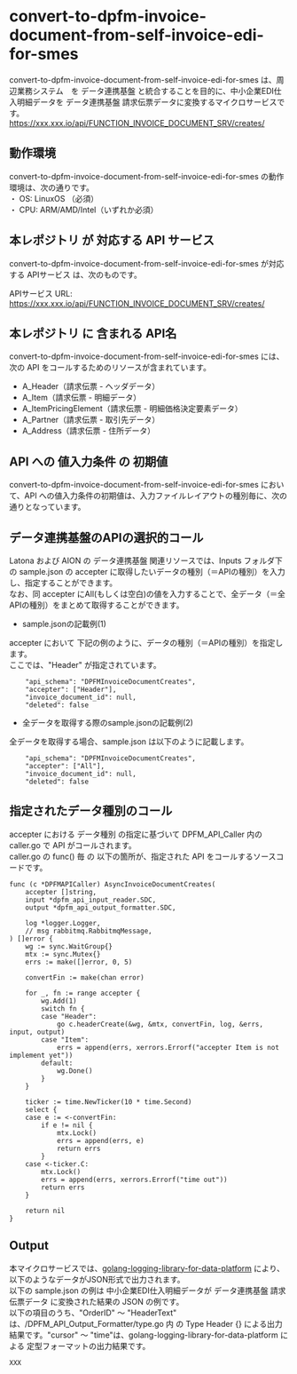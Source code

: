 # convert-to-dpfm-invoice-document-from-self-invoice-edi-for-smes

convert-to-dpfm-invoice-document-from-self-invoice-edi-for-smes は、周辺業務システム　を データ連携基盤 と統合することを目的に、中小企業EDI仕入明細データを データ連携基盤 請求伝票データに変換するマイクロサービスです。  
https://xxx.xxx.io/api/FUNCTION_INVOICE_DOCUMENT_SRV/creates/

## 動作環境

convert-to-dpfm-invoice-document-from-self-invoice-edi-for-smes の動作環境は、次の通りです。  
・ OS: LinuxOS （必須）  
・ CPU: ARM/AMD/Intel（いずれか必須）  


## 本レポジトリ が 対応する API サービス
convert-to-dpfm-invoice-document-from-self-invoice-edi-for-smes が対応する APIサービス は、次のものです。

APIサービス URL: https://xxx.xxx.io/api/FUNCTION_INVOICE_DOCUMENT_SRV/creates/

## 本レポジトリ に 含まれる API名
convert-to-dpfm-invoice-document-from-self-invoice-edi-for-smes には、次の API をコールするためのリソースが含まれています。  

* A_Header（請求伝票 - ヘッダデータ）
* A_Item（請求伝票 - 明細データ）
* A_ItemPricingElement（請求伝票 - 明細価格決定要素データ）
* A_Partner（請求伝票 - 取引先データ）
* A_Address（請求伝票 - 住所データ）

## API への 値入力条件 の 初期値
convert-to-dpfm-invoice-document-from-self-invoice-edi-for-smes において、API への値入力条件の初期値は、入力ファイルレイアウトの種別毎に、次の通りとなっています。  

## データ連携基盤のAPIの選択的コール

Latona および AION の データ連携基盤 関連リソースでは、Inputs フォルダ下の sample.json の accepter に取得したいデータの種別（＝APIの種別）を入力し、指定することができます。  
なお、同 accepter にAll(もしくは空白)の値を入力することで、全データ（＝全APIの種別）をまとめて取得することができます。  

* sample.jsonの記載例(1)  

accepter において 下記の例のように、データの種別（＝APIの種別）を指定します。  
ここでは、"Header" が指定されています。    
  
```
	"api_schema": "DPFMInvoiceDocumentCreates",
	"accepter": ["Header"],
	"invoice_document_id": null,
	"deleted": false
```
  
* 全データを取得する際のsample.jsonの記載例(2)  

全データを取得する場合、sample.json は以下のように記載します。  

```
	"api_schema": "DPFMInvoiceDocumentCreates",
	"accepter": ["All"],
	"invoice_document_id": null,
	"deleted": false
```

## 指定されたデータ種別のコール

accepter における データ種別 の指定に基づいて DPFM_API_Caller 内の caller.go で API がコールされます。  
caller.go の func() 毎 の 以下の箇所が、指定された API をコールするソースコードです。  

```
func (c *DPFMAPICaller) AsyncInvoiceDocumentCreates(
	accepter []string,
	input *dpfm_api_input_reader.SDC,
	output *dpfm_api_output_formatter.SDC,

	log *logger.Logger,
	// msg rabbitmq.RabbitmqMessage,
) []error {
	wg := sync.WaitGroup{}
	mtx := sync.Mutex{}
	errs := make([]error, 0, 5)

	convertFin := make(chan error)

	for _, fn := range accepter {
		wg.Add(1)
		switch fn {
		case "Header":
			go c.headerCreate(&wg, &mtx, convertFin, log, &errs, input, output)
		case "Item":
			errs = append(errs, xerrors.Errorf("accepter Item is not implement yet"))
		default:
			wg.Done()
		}
	}
    
	ticker := time.NewTicker(10 * time.Second)
	select {
	case e := <-convertFin:
		if e != nil {
			mtx.Lock()
			errs = append(errs, e)
			return errs
		}
	case <-ticker.C:
		mtx.Lock()
		errs = append(errs, xerrors.Errorf("time out"))
		return errs
	}

	return nil
}
```

## Output  
本マイクロサービスでは、[golang-logging-library-for-data-platform](https://github.com/latonaio/golang-logging-library-for-data-platform) により、以下のようなデータがJSON形式で出力されます。  
以下の sample.json の例は 中小企業EDI仕入明細データが データ連携基盤 請求伝票データ に変換された結果の JSON の例です。  
以下の項目のうち、"OrderID" ～ "HeaderText" は、/DPFM_API_Output_Formatter/type.go 内 の Type Header {} による出力結果です。"cursor" ～ "time"は、golang-logging-library-for-data-platform による 定型フォーマットの出力結果です。  

```
XXX
```
